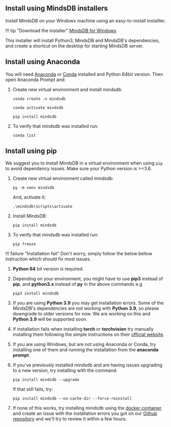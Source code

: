 
## Install using MindsDB installers

Install MindsDB on your Windows machine using an easy-to-install installler.

!!! tip "Download the installer"
    [MindsDB for Windows](https://mindsdb-installer.s3-us-west-2.amazonaws.com/mindsdb-installer/windows/MindsDB-Latest.exe)

This installer will install Python3, MindsDB and MindsDB's dependencies, and create a shortcut on the desktop for starting MindsDB server.

## Install using Anaconda

You will need [Anaconda](https://www.anaconda.com/products/individual) or [Conda](https://conda.io/projects/conda/en/latest/index.html) installed and Python 64bit version. Then open Anaconda Prompt and:

1. Create new virtual environment and install mindsdb:

    ```
    conda create -n mindsdb
    ```

    ```
    conda activate mindsdb
    ```

    ```
    pip install mindsdb
    ```

2. To verify that mindsdb was installed run:

    ```
    conda list
    ```

## Install using pip

We suggest you to install MindsDB in a virtual environment when using `pip` to avoid dependency issues. Make sure your Python version is >=3.6.

1. Create new virtual environment called mindsdb:

    ```
    py -m venv mindsdb
    ```

    And, activate it:

    ```
    .\mindsdb\Scripts\activate
    ```

2. Install MindsDB:

    ```
    pip install mindsdb
    ```

3. To verify that mindsdb was installed run:

    ```
    pip freeze
    ```

!!! failure "Installation fail"
    Don't worry, simply follow the below bellow instruction which should fix most issues.

1. **Python 64** bit version is required. 


2. Depending on your environment, you might have to use **pip3** instead of **pip**, and **python3.x** instead of **py** in the above commands e.g

    ```
    pip3 install mindsdb
    ```

3. If you are using **Python 3.9** you may get installation errors. Some of the MindsDB's dependencies are not working with **Python 3.9**, so please downgrade to older versions for now. We are working on this and **Python 3.9** will be supported soon.

4. If installation fails when installing **torch** or **torchvision** try manually installing them following the simple instructions on their [official website](https://pytorch.org/get-started/locally/).

5. If you are using Windows, but are not using Anaconda or Conda, try installing one of them and running the installation from the **anaconda prompt**.

6. If you've previously installed mindsdb and are having issues upgrading to a new version, try installing with the command: 

    `pip install mindsdb --upgrade`

    If that still fails, try: 

    `pip install mindsdb --no-cache-dir --force-reinstall`

7. If none of this works, try installing mindsdb using the [docker container]() and create an issue with the installation errors you got on our  [Github repository](https://github.com/mindsdb/mindsdb/issues) and we'll try to review it within a few hours.